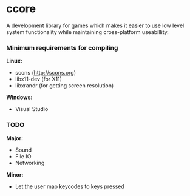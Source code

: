 ccore
=====

A development library for games which makes it easier to use low level system functionality while maintaining cross-platform useabillity.

### Minimum requirements for compiling ###
**Linux:**
- scons (http://scons.org)
- libx11-dev (for X11)
- libxrandr (for getting screen resolution)

**Windows:**
- Visual Studio

### TODO ###
**Major:**
- Sound
- File IO
- Networking

**Minor:**
- Let the user map keycodes to keys pressed

